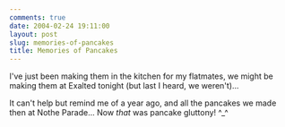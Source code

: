 ```yaml
---
comments: true
date: 2004-02-24 19:11:00
layout: post
slug: memories-of-pancakes
title: Memories of Pancakes
---
```


I've just been making them in the kitchen for my flatmates, we might be making them at Exalted tonight (but last I heard, we weren't)...  

It can't help but remind me of a year ago, and all the pancakes we made then at Nothe Parade...  Now *that* was pancake gluttony! ^_^
